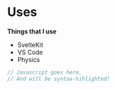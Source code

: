 # Uses

**Things that I use**

- SvelteKit
- VS Code
- Physics

```js
// Javascript goes here,
// And will be syntax-hihlighted!
``` 